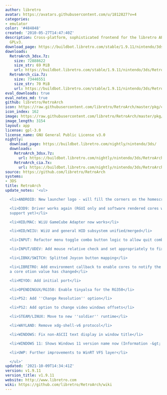 ```yaml
---
author: libretro
avatar: https://avatars.githubusercontent.com/u/1812827?v=4
categories:
- emulator
color: '#484848'
created: '2010-05-27T14:47:40Z'
description: Cross-platform, sophisticated frontend for the libretro API. Licensed
  GPLv3.
download_page: https://buildbot.libretro.com/stable/1.9.11/nintendo/3ds
downloads:
  RetroArch_3dsx.7z:
    size: 72888622
    size_str: 69 MiB
    url: https://buildbot.libretro.com/stable/1.9.11/nintendo/3ds/RetroArch_3dsx.7z
  RetroArch_cia.7z:
    size: 73446551
    size_str: 70 MiB
    url: https://buildbot.libretro.com/stable/1.9.11/nintendo/3ds/RetroArch_cia.7z
eval_downloads: true
eval_notes_md: true
github: libretro/RetroArch
icon: https://raw.githubusercontent.com/libretro/RetroArch/master/pkg/ctr/assets/default.png
icon_index: 162
image: https://raw.githubusercontent.com/libretro/RetroArch/master/pkg/ctr/assets/libretro_banner.png
image_length: 3154
layout: app
license: gpl-3.0
license_name: GNU General Public License v3.0
nightly:
  download_page: https://buildbot.libretro.com/nightly/nintendo/3ds/
  downloads:
    RetroArch_3dsx.7z:
      url: https://buildbot.libretro.com/nightly/nintendo/3ds/RetroArch_3dsx.7z
    RetroArch_cia.7x:
      url: https://buildbot.libretro.com/nightly/nintendo/3ds/RetroArch_cia.7z
source: https://github.com/libretro/RetroArch
systems:
- 3DS
title: RetroArch
update_notes: '<ul>

  <li>ANDROID: New launcher logo - will fill the corners on the homescreen</li>

  <li>D3D9: Driver works again (RGUI only and software rendered cores work, no shader
  support yet)</li>

  <li>HID/MAC: WiiU GameCube Adapter now works</li>

  <li>HID/WIIU: WiiU and general HID subsystem unified/merged</li>

  <li>INPUT: Refactor menu toggle combo button logic to allow quit combo button</li>

  <li>INPUT/UDEV: Add mouse relative check and set appropriately to fix issue</li>

  <li>LIBNX/SWITCH: Splitted Joycon button mapping</li>

  <li>LIBRETRO: Add environment callback to enable cores to notify the frontend that
  a core otion value has changed</li>

  <li>MIYOO: Add initial port</li>

  <li>OPENDINGUX/RG350: Enable tinyalsa for the RG350</li>

  <li>PS2: Add ''Change Resolution'' option</li>

  <li>PS2: Add option to change video windows offsets</li>

  <li>STEAM/LINUX: Move to new ''soldier'' runtime</li>

  <li>WAYLAND: Remove xdg-shell-v6 protocol</li>

  <li>WINDOWS: Fix non-ASCII text display in window title</li>

  <li>WINDOWS 11: Shows Windows 11 version name now (Information -&gt; System Information)</li>

  <li>UWP: Further improvements to WinRT VFS layer</li>

  </ul>'
updated: '2021-10-09T14:34:41Z'
version: v1.9.11
version_title: v1.9.11
website: http://www.libretro.com
wiki: https://github.com/libretro/RetroArch/wiki
---
```


